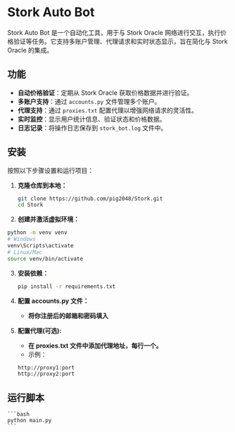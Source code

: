 # Stork Auto Bot

Stork Auto Bot 是一个自动化工具，用于与 Stork Oracle 网络进行交互，执行价格验证等任务。它支持多账户管理、代理请求和实时状态显示，旨在简化与 Stork Oracle 的集成。

## 功能

- **自动价格验证**：定期从 Stork Oracle 获取价格数据并进行验证。
- **多账户支持**：通过 `accounts.py` 文件管理多个账户。
- **代理支持**：通过 `proxies.txt` 配置代理以增强网络请求的灵活性。
- **实时监控**：显示用户统计信息、验证状态和价格数据。
- **日志记录**：将操作日志保存到 `stork_bot.log` 文件中。

## 安装

按照以下步骤设置和运行项目：

1. **克隆仓库到本地：**
   ```bash
   git clone https://github.com/pig2048/Stork.git
   cd Stork
   ```

2. **创建并激活虚拟环境：**
```bash
python -m venv venv
# Windows
venv\Scripts\activate
# Linux/Mac
source venv/bin/activate
```

3. **安装依赖：**
    ```bash
    pip install -r requirements.txt
    ```
4. **配置 accounts.py 文件：**
    - **将你注册后的邮箱和密码填入**

5. **配置代理(可选):**
    - **在 proxies.txt 文件中添加代理地址，每行一个。**
    - 示例：
    ```bash
    http://proxy1:port
    http://proxy2:port
    ```
## 运行脚本
    ```bash
    python main.py
    ```
